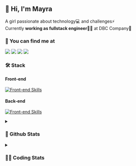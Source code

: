## 👋 Hi, I'm Mayra

A girl passionate about technology💻 and challenges⚡  
Currently **working as fullstack engineer**👩‍💻 at DBC Company🚀   

### 💬 You can find me at

<a href="https://mayra.dev" target="_blank" rel="noopener"><img src="https://img.shields.io/badge/-mayra.dev-005FED?style=flat&logo=Google-chrome&logoColor=white"/></a>
<a href="https://linkedin.com/in/mayraamaral" target="_blank" rel="noopener"><img src="https://img.shields.io/badge/-/mayraamaral-0077B5?style=flat&logo=Linkedin&logoColor=white"/></a>
<a href="mailto:mayra@mayra.dev" target="_blank" rel="noopener"><img src="https://img.shields.io/badge/-mayra@mayra.dev-D14836?style=flat&logo=Gmail&logoColor=white"/></a>
<a href="" target="_blank" rel="noopener"><img src="https://img.shields.io/badge/-mayraamaral-7289DA?style=flat&logo=Discord&logoColor=white"/></a>

### 🛠️ Stack
#### Front-end

[![Front-end Skills](https://skillicons.dev/icons?i=react,next,redux,styledcomponents,html,css,sass,js,ts,figma)](https://skillicons.dev)
#### Back-end

[![Front-end Skills](https://skillicons.dev/icons?i=java,spring,postgres,git,linux,bash,nodejs,docker,jenkins)](https://skillicons.dev)


<details>
    <summary><h3>📌 Github Stats</h3></summary>
    <div align="center">
        <table>
      <td><img height="160em" src="https://github-readme-stats.vercel.app/api?username=mayraamaral&show_icons=true&theme=algolia&hide_border=true&hide=stars&count_private=true" alt="Readme stats"></td>
      <td><img height="160em" src="https://github-readme-stats.vercel.app/api/top-langs/?username=mayraamaral&&layout=compact&&theme=algolia&hide_border=true&langs_count=6" alt="Language stats"></td>
       </table>
  </div> 
    

  <p align="center">
    <img src="https://github-readme-streak-stats.herokuapp.com?user=mayraamaral&theme=dark&hide_border=true&date_format=j%20M%5B%20Y%5D&locale=pt-br&background=050F2C&ring=0195DD&fire=23AA7D&currStreakLabel=23AA7D" alt="Streak stats">
  </p> 
</details>

<details>
  <summary><h3>👩‍💻 Coding Stats</h3></summary>
  
  <!--START_SECTION:waka-->
![Code Time](http://img.shields.io/badge/Code%20Time-142%20hrs%2048%20mins-blue)

**🐱 My GitHub Data** 

> 📦 578.3 kB Used in GitHub's Storage 
 > 
> 🏆 280 Contributions in the Year 2023
 > 
> 🚫 Not Opted to Hire
 > 
> 📜 49 Public Repositories 
 > 
> 🔑 24 Private Repositories 
 > 
**I'm an Early 🐤** 

```text
🌞 Morning                298 commits         ███░░░░░░░░░░░░░░░░░░░░░░   13.69 % 
🌆 Daytime                1041 commits        ████████████░░░░░░░░░░░░░   47.84 % 
🌃 Evening                736 commits         ████████░░░░░░░░░░░░░░░░░   33.82 % 
🌙 Night                  101 commits         █░░░░░░░░░░░░░░░░░░░░░░░░   04.64 % 
```
📅 **I'm Most Productive on Monday** 

```text
Monday                   457 commits         █████░░░░░░░░░░░░░░░░░░░░   21.00 % 
Tuesday                  340 commits         ████░░░░░░░░░░░░░░░░░░░░░   15.62 % 
Wednesday                288 commits         ███░░░░░░░░░░░░░░░░░░░░░░   13.24 % 
Thursday                 394 commits         █████░░░░░░░░░░░░░░░░░░░░   18.11 % 
Friday                   344 commits         ████░░░░░░░░░░░░░░░░░░░░░   15.81 % 
Saturday                 130 commits         █░░░░░░░░░░░░░░░░░░░░░░░░   05.97 % 
Sunday                   223 commits         ███░░░░░░░░░░░░░░░░░░░░░░   10.25 % 
```


📊 **This Week I Spent My Time On** 

```text
🕑︎ Time Zone: America/Sao_Paulo

💬 Programming Languages: 
JavaScript               1 hr 24 mins        █████████████████████░░░░   82.88 % 
Java                     9 mins              ██░░░░░░░░░░░░░░░░░░░░░░░   09.49 % 
TypeScript               6 mins              ██░░░░░░░░░░░░░░░░░░░░░░░   06.10 % 
Markdown                 1 min               ░░░░░░░░░░░░░░░░░░░░░░░░░   01.53 % 

🔥 Editors: 
VS Code                  1 hr 35 mins        ███████████████████████░░   93.08 % 
IntelliJ                 7 mins              ██░░░░░░░░░░░░░░░░░░░░░░░   06.92 % 

💻 Operating System: 
Linux                    1 hr 42 mins        █████████████████████████   100.00 % 
```

**I Mostly Code in JavaScript** 

```text
JavaScript               99 repos            ███████░░░░░░░░░░░░░░░░░░   27.50 % 
TypeScript               94 repos            ███████░░░░░░░░░░░░░░░░░░   26.11 % 
HTML                     89 repos            ██████░░░░░░░░░░░░░░░░░░░   24.72 % 
Java                     58 repos            ████░░░░░░░░░░░░░░░░░░░░░   16.11 % 
CSS                      17 repos            █░░░░░░░░░░░░░░░░░░░░░░░░   04.72 % 
```




 Last Updated on 06/09/2023 18:43:18 UTC
<!--END_SECTION:waka-->

</details>
